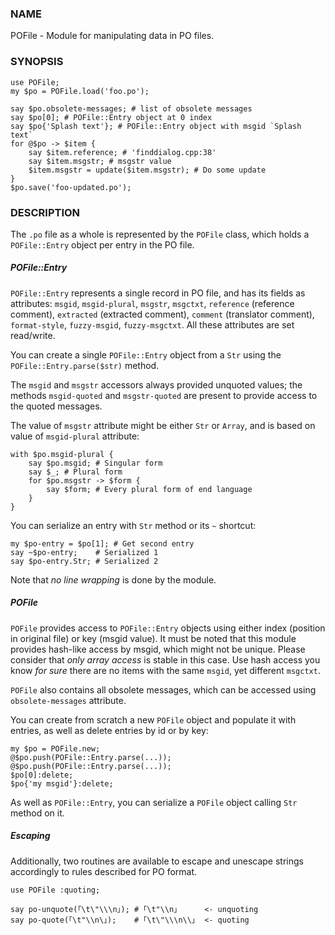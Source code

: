 ### NAME

POFile - Module for manipulating data in PO files.

### SYNOPSIS

    use POFile;
    my $po = POFile.load('foo.po');

    say $po.obsolete-messages; # list of obsolete messages
    say $po[0]; # POFile::Entry object at 0 index
    say $po{'Splash text'}; # POFile::Entry object with msgid `Splash text`
    for @$po -> $item {
        say $item.reference; # 'finddialog.cpp:38'
        say $item.msgstr; # msgstr value
        $item.msgstr = update($item.msgstr); # Do some update
    }
    $po.save('foo-updated.po');

### DESCRIPTION

The `.po` file as a whole is represented by the `POFile` class, which
holds a `POFile::Entry` object per entry in the PO file.

##### POFile::Entry

`POFile::Entry` represents a single record in PO file, and has its
fields as attributes: `msgid`, `msgid-plural`, `msgstr`, `msgctxt`,
`reference` (reference comment), `extracted` (extracted comment),
`comment` (translator comment), `format-style`, `fuzzy-msgid`,
`fuzzy-msgctxt`. All these attributes are set read/write.

You can create a single `POFile::Entry` object from a `Str` using the
`POFile::Entry.parse($str)` method.

The `msgid` and `msgstr` accessors always provided unquoted values;
the methods `msgid-quoted` and `msgstr-quoted` are present to provide
access to the quoted messages.

The value of `msgstr` attribute might be either `Str` or `Array`, and
is based on value of `msgid-plural` attribute:

    with $po.msgid-plural {
        say $po.msgid; # Singular form
        say $_; # Plural form
        for $po.msgstr -> $form {
            say $form; # Every plural form of end language
        }
    }

You can serialize an entry with `Str` method or its `~` shortcut:

    my $po-entry = $po[1]; # Get second entry
    say ~$po-entry;    # Serialized 1
    say $po-entry.Str; # Serialized 2

Note that _no line wrapping_ is done by the module.

##### POFile

`POFile` provides access to `POFile::Entry` objects using either index
(position in original file) or key (msgid value). It must be noted
that this module provides hash-like access by msgid, which might not
be unique. Please consider that _only array access_ is stable in this
case. Use hash access you know _for sure_ there are no items with the
same `msgid`, yet different `msgctxt`.

`POFile` also contains all obsolete messages, which can be accessed using
`obsolete-messages` attribute.

You can create from scratch a new `POFile` object and populate it with
entries, as well as delete entries by id or by key:

    my $po = POFile.new;
    @$po.push(POFile::Entry.parse(...));
    @$po.push(POFile::Entry.parse(...));
    $po[0]:delete;
    $po{'my msgid'}:delete;

As well as `POFile::Entry`, you can serialize a `POFile` object
calling `Str` method on it.

##### Escaping

Additionally, two routines are available to escape and unescape strings accordingly to
rules described for PO format.

    use POFile :quoting;

    say po-unquote(｢\t\"\\\n｣); # ｢\t"\\n｣      <- unquoting
    say po-quote(｢\t"\\n\｣);    # ｢\t\"\\\n\\｣  <- quoting
